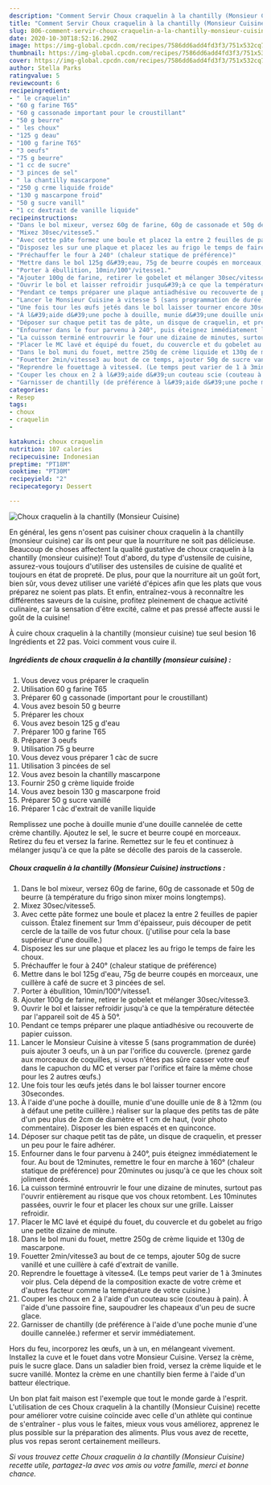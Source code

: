 ```yaml
---
description: "Comment Servir Choux craquelin à la chantilly (Monsieur Cuisine)"
title: "Comment Servir Choux craquelin à la chantilly (Monsieur Cuisine)"
slug: 806-comment-servir-choux-craquelin-a-la-chantilly-monsieur-cuisine
date: 2020-10-30T18:52:16.290Z
image: https://img-global.cpcdn.com/recipes/7586dd6add4fd3f3/751x532cq70/choux-craquelin-a-la-chantilly-monsieur-cuisine-photo-principale-de-la-recette.jpg
thumbnail: https://img-global.cpcdn.com/recipes/7586dd6add4fd3f3/751x532cq70/choux-craquelin-a-la-chantilly-monsieur-cuisine-photo-principale-de-la-recette.jpg
cover: https://img-global.cpcdn.com/recipes/7586dd6add4fd3f3/751x532cq70/choux-craquelin-a-la-chantilly-monsieur-cuisine-photo-principale-de-la-recette.jpg
author: Stella Parks
ratingvalue: 5
reviewcount: 6
recipeingredient:
- " le craquelin"
- "60 g farine T65"
- "60 g cassonade important pour le croustillant"
- "50 g beurre"
- " les choux"
- "125 g deau"
- "100 g farine T65"
- "3 oeufs"
- "75 g beurre"
- "1 cc de sucre"
- "3 pinces de sel"
- " la chantilly mascarpone"
- "250 g crme liquide froide"
- "130 g mascarpone froid"
- "50 g sucre vanill"
- "1 cc dextrait de vanille liquide"
recipeinstructions:
- "Dans le bol mixeur, versez 60g de farine, 60g de cassonade et 50g de beurre (à température du frigo sinon mixer moins longtemps)."
- "Mixez 30sec/vitesse5."
- "Avec cette pâte formez une boule et placez la entre 2 feuilles de papier cuisson. Étalez finement sur 1mm d&#39;épaisseur, puis découper de petit cercle de la taille de vos futur choux. (j&#39;utilise pour cela la base supérieur d&#39;une douille.)"
- "Disposez les sur une plaque et placez les au frigo le temps de faire les choux."
- "Préchauffer le four à 240° (chaleur statique de préférence)"
- "Mettre dans le bol 125g d&#39;eau, 75g de beurre coupés en morceaux, une cuillère à café de sucre et 3 pincées de sel."
- "Porter à ébullition, 10min/100°/vitesse1."
- "Ajouter 100g de farine, retirer le gobelet et mélanger 30sec/vitesse3."
- "Ouvrir le bol et laisser refroidir jusqu&#39;à ce que la température détectée par l&#39;appareil soit de 45 à 50°."
- "Pendant ce temps préparer une plaque antiadhésive ou recouverte de papier cuisson."
- "Lancer le Monsieur Cuisine à vitesse 5 (sans programmation de durée) puis ajouter 3 oeufs, un à un par l&#39;orifice du couvercle. (prenez garde aux morceaux de coquilles, si vous n&#39;êtes pas sûre casser votre œuf dans le capuchon du MC et verser par l&#39;orifice et faire la même chose pour les 2 autres œufs.)"
- "Une fois tour les œufs jetés dans le bol laisser tourner encore 30secondes."
- "À l&#39;aide d&#39;une poche à douille, munie d&#39;une douille unie de 8 à 12mm (ou à défaut une petite cuillère.) réaliser sur la plaque des petits tas de pâte d&#39;un peu plus de 2cm de diamètre et 1 cm de haut, (voir photo commentaire). Disposer les bien espacés et en quinconce."
- "Déposer sur chaque petit tas de pâte, un disque de craquelin, et presser un peu pour le faire adhérer."
- "Enfourner dans le four parvenu à 240°, puis éteignez immédiatement le four. Au bout de 12minutes, remettre le four en marche à 160° (chaleur statique de préférence) pour 20minutes ou jusqu&#39;à ce que les choux soit joliment dorés."
- "La cuisson terminé entrouvrir le four une dizaine de minutes, surtout pas l&#39;ouvrir entièrement au risque que vos choux retombent. Les 10minutes passées, ouvrir le four et placer les choux sur une grille. Laisser refroidir."
- "Placer le MC lavé et équipé du fouet, du couvercle et du gobelet au frigo une petite dizaine de minute."
- "Dans le bol muni du fouet, mettre 250g de crème liquide et 130g de mascarpone."
- "Fouetter 2min/vitesse3 au bout de ce temps, ajouter 50g de sucre vanillé et une cuillère à café d&#39;extrait de vanille."
- "Reprendre le fouettage à vitesse4. (Le temps peut varier de 1 à 3minutes voir plus. Cela dépend de la composition exacte de votre crème et d&#39;autres facteur comme la température de votre cuisine.)"
- "Couper les choux en 2 à l&#39;aide d&#39;un couteau scie (couteau à pain). À l&#39;aide d&#39;une passoire fine, saupoudrer les chapeaux d&#39;un peu de sucre glace."
- "Garnisser de chantilly (de préférence à l&#39;aide d&#39;une poche munie d&#39;une douille cannelée.) refermer et servir immédiatement."
categories:
- Resep
tags:
- choux
- craquelin
- 

katakunci: choux craquelin  
nutrition: 107 calories
recipecuisine: Indonesian
preptime: "PT18M"
cooktime: "PT30M"
recipeyield: "2"
recipecategory: Dessert

---
```



![Choux craquelin à la chantilly (Monsieur Cuisine)](https://img-global.cpcdn.com/recipes/7586dd6add4fd3f3/751x532cq70/choux-craquelin-a-la-chantilly-monsieur-cuisine-photo-principale-de-la-recette.jpg)

En général, les gens n'osent pas cuisiner choux craquelin à la chantilly (monsieur cuisine) car ils ont peur que la nourriture ne soit pas délicieuse. Beaucoup de choses affectent la qualité gustative de choux craquelin à la chantilly (monsieur cuisine)! Tout d'abord, du type d'ustensile de cuisine, assurez-vous toujours d'utiliser des ustensiles de cuisine de qualité et toujours en état de propreté. De plus, pour que la nourriture ait un goût fort, bien sûr, vous devez utiliser une variété d'épices afin que les plats que vous préparez ne soient pas plats. Et enfin, entraînez-vous à reconnaître les différentes saveurs de la cuisine, profitez pleinement de chaque activité culinaire, car la sensation d'être excité, calme et pas pressé affecte aussi le goût de la cuisine!

<!--inarticleads1-->

À cuire choux craquelin à la chantilly (monsieur cuisine) tue seul besion 16 Ingrédients et 22 pas. Voici comment vous cuire il.

##### Ingrédients de choux craquelin à la chantilly (monsieur cuisine) :

1. Vous devez vous préparer  le craquelin
1. Utilisation 60 g farine T65
1. Préparer 60 g cassonade (important pour le croustillant)
1. Vous avez besoin 50 g beurre
1. Préparer  les choux
1. Vous avez besoin 125 g d&#39;eau
1. Préparer 100 g farine T65
1. Préparer 3 oeufs
1. Utilisation 75 g beurre
1. Vous devez vous préparer 1 càc de sucre
1. Utilisation 3 pincées de sel
1. Vous avez besoin  la chantilly mascarpone
1. Fournir 250 g crème liquide froide
1. Vous avez besoin 130 g mascarpone froid
1. Préparer 50 g sucre vanillé
1. Préparer 1 càc d&#39;extrait de vanille liquide


Remplissez une poche à douille munie d&#39;une douille cannelée de cette crème chantilly. Ajoutez le sel, le sucre et beurre coupé en morceaux. Retirez du feu et versez la farine. Remettez sur le feu et continuez à mélanger jusqu&#39;à ce que la pâte se décolle des parois de la casserole. 

<!--inarticleads2-->

##### Choux craquelin à la chantilly (Monsieur Cuisine) instructions :

1. Dans le bol mixeur, versez 60g de farine, 60g de cassonade et 50g de beurre (à température du frigo sinon mixer moins longtemps).
1. Mixez 30sec/vitesse5.
1. Avec cette pâte formez une boule et placez la entre 2 feuilles de papier cuisson. Étalez finement sur 1mm d&#39;épaisseur, puis découper de petit cercle de la taille de vos futur choux. (j&#39;utilise pour cela la base supérieur d&#39;une douille.)
1. Disposez les sur une plaque et placez les au frigo le temps de faire les choux.
1. Préchauffer le four à 240° (chaleur statique de préférence)
1. Mettre dans le bol 125g d&#39;eau, 75g de beurre coupés en morceaux, une cuillère à café de sucre et 3 pincées de sel.
1. Porter à ébullition, 10min/100°/vitesse1.
1. Ajouter 100g de farine, retirer le gobelet et mélanger 30sec/vitesse3.
1. Ouvrir le bol et laisser refroidir jusqu&#39;à ce que la température détectée par l&#39;appareil soit de 45 à 50°.
1. Pendant ce temps préparer une plaque antiadhésive ou recouverte de papier cuisson.
1. Lancer le Monsieur Cuisine à vitesse 5 (sans programmation de durée) puis ajouter 3 oeufs, un à un par l&#39;orifice du couvercle. (prenez garde aux morceaux de coquilles, si vous n&#39;êtes pas sûre casser votre œuf dans le capuchon du MC et verser par l&#39;orifice et faire la même chose pour les 2 autres œufs.)
1. Une fois tour les œufs jetés dans le bol laisser tourner encore 30secondes.
1. À l&#39;aide d&#39;une poche à douille, munie d&#39;une douille unie de 8 à 12mm (ou à défaut une petite cuillère.) réaliser sur la plaque des petits tas de pâte d&#39;un peu plus de 2cm de diamètre et 1 cm de haut, (voir photo commentaire). Disposer les bien espacés et en quinconce.
1. Déposer sur chaque petit tas de pâte, un disque de craquelin, et presser un peu pour le faire adhérer.
1. Enfourner dans le four parvenu à 240°, puis éteignez immédiatement le four. Au bout de 12minutes, remettre le four en marche à 160° (chaleur statique de préférence) pour 20minutes ou jusqu&#39;à ce que les choux soit joliment dorés.
1. La cuisson terminé entrouvrir le four une dizaine de minutes, surtout pas l&#39;ouvrir entièrement au risque que vos choux retombent. Les 10minutes passées, ouvrir le four et placer les choux sur une grille. Laisser refroidir.
1. Placer le MC lavé et équipé du fouet, du couvercle et du gobelet au frigo une petite dizaine de minute.
1. Dans le bol muni du fouet, mettre 250g de crème liquide et 130g de mascarpone.
1. Fouetter 2min/vitesse3 au bout de ce temps, ajouter 50g de sucre vanillé et une cuillère à café d&#39;extrait de vanille.
1. Reprendre le fouettage à vitesse4. (Le temps peut varier de 1 à 3minutes voir plus. Cela dépend de la composition exacte de votre crème et d&#39;autres facteur comme la température de votre cuisine.)
1. Couper les choux en 2 à l&#39;aide d&#39;un couteau scie (couteau à pain). À l&#39;aide d&#39;une passoire fine, saupoudrer les chapeaux d&#39;un peu de sucre glace.
1. Garnisser de chantilly (de préférence à l&#39;aide d&#39;une poche munie d&#39;une douille cannelée.) refermer et servir immédiatement.


Hors du feu, incorporez les œufs, un à un, en mélangeant vivement. Installez la cuve et le fouet dans votre Monsieur Cuisine. Versez la crème, puis le sucre glace. Dans un saladier bien froid, versez la crème liquide et le sucre vanillé. Montez la crème en une chantilly bien ferme à l&#39;aide d&#39;un batteur électrique. 

<!--inarticleads1-->

<p>
Un bon plat fait maison est l'exemple que tout le monde garde à l'esprit. L'utilisation de ces Choux craquelin à la chantilly (Monsieur Cuisine) recette pour améliorer votre cuisine coïncide avec celle d'un athlète qui continue de s'entraîner - plus vous le faites, mieux vous vous améliorez, apprenez le plus possible sur la préparation des aliments. Plus vous avez de recette, plus vos repas seront certainement meilleurs.
</p>

<p>
<i>Si vous trouvez cette Choux craquelin à la chantilly (Monsieur Cuisine) recette utile, partagez-la avec vos amis ou votre famille, merci et bonne chance.</i>
</p>
